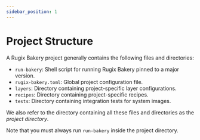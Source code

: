 ```yaml
---
sidebar_position: 1
---
```


# Project Structure

A Rugix Bakery project generally contains the following files and directories:

- `run-bakery`: Shell script for running Rugix Bakery pinned to a major version.
- `rugix-bakery.toml`: Global project configuration file.
- `layers`: Directory containing project-specific layer configurations.
- `recipes`: Directory containing project-specific recipes.
- `tests`: Directory containing integration tests for system images.

We also refer to the directory containing all these files and directories as the _project directory_.

Note that you must always run `run-bakery` inside the project directory.
